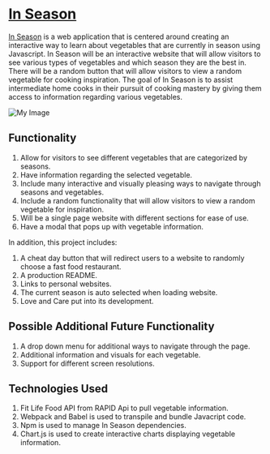 <a href="https://enintoah.github.io/in_season/"><h1>In Season</h1></a>

<a href="https://enintoah.github.io/in_season/">In Season</a> is a web application that is centered around creating an interactive way to learn about vegetables that are currently in season using Javascript. In Season will be an interactive website that will allow visitors to see various types of vegetables and which season they are the best in. There will be a random button that will allow visitors to view a random vegetable for cooking inspiration. The goal of In Season is to assist intermediate home cooks in their pursuit of cooking mastery by giving them access to  information regarding various vegetables. 

![My Image](images/final_render)

## Functionality 

1. Allow for visitors to see different vegetables that are categorized by seasons. 
2. Have information regarding the selected vegetable. 
3. Include many interactive and visually pleasing ways to navigate through seasons and vegetables. 
4. Include a random functionality that will allow visitors to view a random vegetable for inspiration. 
5. Will be a single page website with different sections for ease of use. 
6. Have a modal that pops up with vegetable information.

In addition, this project includes: 
1. A cheat day button that will redirect users to a website to randomly choose a fast food restaurant. 
2. A production README. 
3. Links to personal websites.
4. The current season is auto selected when loading website. 
5. Love and Care put into its development. 

## Possible Additional Future Functionality
1. A drop down menu for additional ways to navigate through the page.
2. Additional information and visuals for each vegetable.
3. Support for different screen resolutions. 

## Technologies Used  
1. Fit Life Food API from RAPID Api to pull vegetable information. 
2. Webpack and Babel is used to transpile and bundle Javacript code.
3. Npm is used to manage In Season dependencies. 
4. Chart.js is used to create interactive charts displaying vegetable information.

